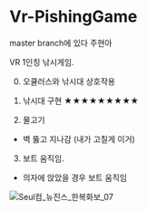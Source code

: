 # Vr-PishingGame

master branch에 있다 주현아

VR 1인칭 낚시게임.

0. 오큘러스와 낚시대 상호작용

1. 낚시대 구현    ★★★★★★★★★

2. 물고기
  - 벽 뚫고 지나감 (내가 고칠게 이거)

3. 보트 움직임.
- 의자에 앉았을 경우 보트 움직임


![Seul컴_뉴진스_한복화보_07](https://user-images.githubusercontent.com/86779278/226871287-8b58f1f3-7d64-4b8f-99ab-31b606fe6775.jpg)

